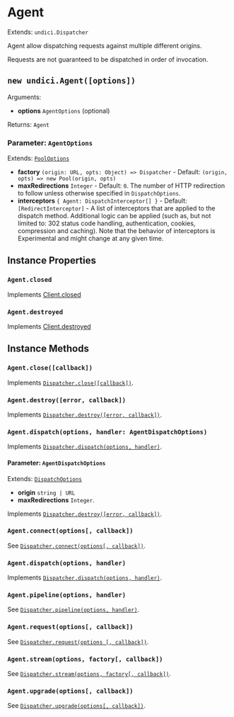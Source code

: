 # Agent

Extends: `undici.Dispatcher`

Agent allow dispatching requests against multiple different origins.

Requests are not guaranteed to be dispatched in order of invocation.

## `new undici.Agent([options])`

Arguments:

* **options** `AgentOptions` (optional)

Returns: `Agent`

### Parameter: `AgentOptions`

Extends: [`PoolOptions`](docs/api/Pool.md#parameter-pooloptions)

* **factory** `(origin: URL, opts: Object) => Dispatcher` - Default: `(origin, opts) => new Pool(origin, opts)`
* **maxRedirections** `Integer` - Default: `0`. The number of HTTP redirection to follow unless otherwise specified in `DispatchOptions`.
* **interceptors** `{ Agent: DispatchInterceptor[] }` - Default: `[RedirectInterceptor]` - A list of interceptors that are applied to the dispatch method. Additional logic can be applied (such as, but not limited to: 302 status code handling, authentication, cookies, compression and caching). Note that the behavior of interceptors is Experimental and might change at any given time.

## Instance Properties

### `Agent.closed`

Implements [Client.closed](docs/api/Client.md#clientclosed)

### `Agent.destroyed`

Implements [Client.destroyed](docs/api/Client.md#clientdestroyed)

## Instance Methods

### `Agent.close([callback])`

Implements [`Dispatcher.close([callback])`](docs/api/Dispatcher.md#dispatcherclosecallback-promise).

### `Agent.destroy([error, callback])`

Implements [`Dispatcher.destroy([error, callback])`](docs/api/Dispatcher.md#dispatcherdestroyerror-callback-promise).

### `Agent.dispatch(options, handler: AgentDispatchOptions)`

Implements [`Dispatcher.dispatch(options, handler)`](docs/api/Dispatcher.md#dispatcherdispatchoptions-handler).

#### Parameter: `AgentDispatchOptions`

Extends: [`DispatchOptions`](docs/api/Dispatcher.md#parameter-dispatchoptions)

* **origin** `string | URL`
* **maxRedirections** `Integer`.

Implements [`Dispatcher.destroy([error, callback])`](docs/api/Dispatcher.md#dispatcherdestroyerror-callback-promise).

### `Agent.connect(options[, callback])`

See [`Dispatcher.connect(options[, callback])`](docs/api/Dispatcher.md#dispatcherconnectoptions-callback).

### `Agent.dispatch(options, handler)`

Implements [`Dispatcher.dispatch(options, handler)`](docs/api/Dispatcher.md#dispatcherdispatchoptions-handler).

### `Agent.pipeline(options, handler)`

See [`Dispatcher.pipeline(options, handler)`](docs/api/Dispatcher.md#dispatcherpipelineoptions-handler).

### `Agent.request(options[, callback])`

See [`Dispatcher.request(options [, callback])`](docs/api/Dispatcher.md#dispatcherrequestoptions-callback).

### `Agent.stream(options, factory[, callback])`

See [`Dispatcher.stream(options, factory[, callback])`](docs/api/Dispatcher.md#dispatcherstreamoptions-factory-callback).

### `Agent.upgrade(options[, callback])`

See [`Dispatcher.upgrade(options[, callback])`](docs/api/Dispatcher.md#dispatcherupgradeoptions-callback).

